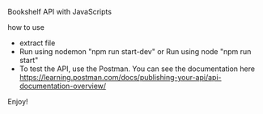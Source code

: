 Bookshelf API with JavaScripts

how to use
- extract file
- Run using nodemon "npm run start-dev" or Run using node "npm run start"
- To test the API, use the Postman. You can see the documentation here https://learning.postman.com/docs/publishing-your-api/api-documentation-overview/

Enjoy!
